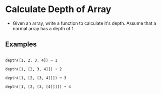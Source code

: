 # Calculate Depth of Array
- Given an array, write a function to calculate it's depth. Assume that a normal array has a depth of 1.

## Examples
```

depth([1, 2, 3, 4]) ➞ 1

depth([1, [2, 3, 4]]) ➞ 2

depth([1, [2, [3, 4]]]) ➞ 3

depth([1, [2, [3, [4]]]]) ➞ 4


```
